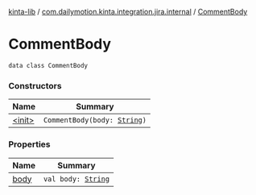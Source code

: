 [kinta-lib](../../index.md) / [com.dailymotion.kinta.integration.jira.internal](../index.md) / [CommentBody](./index.md)

# CommentBody

`data class CommentBody`

### Constructors

| Name | Summary |
|---|---|
| [&lt;init&gt;](-init-.md) | `CommentBody(body: `[`String`](https://kotlinlang.org/api/latest/jvm/stdlib/kotlin/-string/index.html)`)` |

### Properties

| Name | Summary |
|---|---|
| [body](body.md) | `val body: `[`String`](https://kotlinlang.org/api/latest/jvm/stdlib/kotlin/-string/index.html) |
